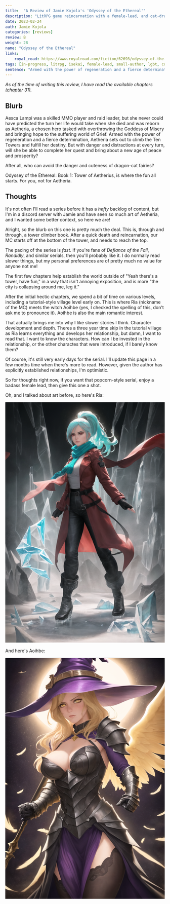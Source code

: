 ```yaml
---
title:  "A Review of Jamie Kojola's 'Odyssey of the Ethereal'"
description: "LitRPG game reincarnation with a female-lead, and cat-dragon pet."
date: 2023-02-24
auth: Jamie Kojola
categories: [reviews]
review: B
weight: 28
name: "Odyssey of the Ethereal"
links:
    royal_road: https://www.royalroad.com/fiction/62693/odyssey-of-the-ethereal-prog-fantasytower-climbaether
tags: [in-progress, litrpg, isekai, female-lead, small-author, lgbt, companion]
sentence: "Armed with the power of regeneration and a fierce determination, Aetheria sets out to climb the Ten Towers and fulfill her destiny."
---
```


*As of the time of writing this review, I have read the available chapters (chapter 31).*

## Blurb 

Aesca Lampi was a skilled MMO player and raid leader, but she never could have predicted the turn her life would take when she died and was reborn as Aetheria, a chosen hero tasked with overthrowing the Goddess of Misery and bringing hope to the suffering world of Grief. Armed with the power of regeneration and a fierce determination, Aetheria sets out to climb the Ten Towers and fulfill her destiny. But with danger and distractions at every turn, will she be able to complete her quest and bring about a new age of peace and prosperity?

After all, who can avoid the danger and cuteness of dragon-cat fairies?

Odyssey of the Ethereal: Book 1: Tower of Aetherius, is where the fun all starts. For you, not for Aetheria.

## Thoughts

It's not often I'll read a series before it has a *hefty* backlog of content, but I'm in a discord server with Jamie and have seen so much art of Aetheria, and I wanted some better context, so here we are!

Alright, so the blurb on this one is pretty much the deal. This is, through and through, a tower climber book. After a quick death and reincarnation, our MC starts off at the bottom of the tower, and needs to reach the top. 

The pacing of the series is *fast*. If you're fans of *Defiance of the Fall*, *Randidly*, and similar serials, then you'll probably like it. I do normally read slower things, but my personal preferences are of pretty much no value for anyone not me!

The first few chapters help establish the world outside of "Yeah there's a tower, have fun," in a way that isn't annoying exposition, and is more "the city is collapsing around me, leg it." 

After the initial hectic chapters, we spend a bit of time on various levels, including a tutorial-style village level early on. This is where Ria (nickname of the MC) meets the witch Aoihbe (yes, I checked the spelling of this, don't ask me to pronounce it). Aoihbe is also the main romantic interest.

That actually brings me into why I like slower stories I think. Character development and depth. Theres a three year time skip in the tutorial village as Ria learns everything and develops her relationship, but damn, I want to read that. I want to know the characters. How can I be invested in the relationship, or the other charactes that were introduced, if I barely know them?

Of course, it's still very early days for the serial. I'll update this page in a few months time when there's more to read. However, given the author has explicitly established relationships, I'm optimistic.

So for thoughts right now, if you want that popcorn-style serial, enjoy a badass female lead, then give this one a shot.

Oh, and I talked about art before, so here's Ria:

![](ria.png?class="img-smaller")

And here's Aoihbe:

![](aoihbe.png?class="img-smaller")
